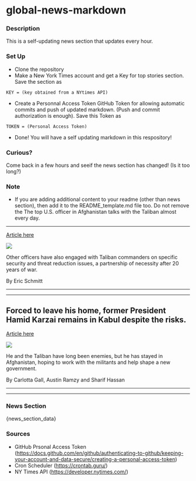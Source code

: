 # global-news-markdown

### Description 
This is a self-updating news section that updates every hour.

### Set Up 
* Clone the repository
* Make a New York Times account and get a Key for top stories section. Save the section as 
 ```
 KEY = (key obtained from a NYtimes API)
 ```
*  Create a Personnal Access Token GitHub Token for allowing automatic commits and push of updated markdown. (Push and commit authorization is enough). Save this Token as 
```
TOKEN = (Personal Access Token)
```
* Done! You will have a self updating markdown in this respository!

### Curious?
Come back in a few hours and seeif the news section has changed! (Is it too long?)

### Note
* If you are adding additional content to your readme (other than news section), then add it to the README_template.md file too. Do not remove the The top U.S. officer in Afghanistan talks with the Taliban almost every day.
----------------------------------------------------------------------------

[Article here](https://www.nytimes.com/2021/08/23/world/asia/taliban-united-states-talks-leaders.html)

[![](https://static01.nyt.com/images/2021/08/23/world/23-afghanistan-briefing-talks/merlin_193468608_09961747-f4c3-4912-ae91-9d402937baf0-superJumbo.jpg)](https://www.nytimes.com/2021/08/23/world/asia/taliban-united-states-talks-leaders.html)

Other officers have also engaged with Taliban commanders on specific security and threat reduction issues, a partnership of necessity after 20 years of war.

By Eric Schmitt

* * *

* * *

Forced to leave his home, former President Hamid Karzai remains in Kabul despite the risks.
-------------------------------------------------------------------------------------------

[Article here](https://www.nytimes.com/2021/08/23/world/asia/hamid-karzai-home-kabul.html)

[![](https://static01.nyt.com/images/2021/08/23/world/23-afghanistan-briefing-karzai/merlin_189586806_b660e2ec-f970-488a-af79-1b76eed731a4-superJumbo.jpg)](https://www.nytimes.com/2021/08/23/world/asia/hamid-karzai-home-kabul.html)

He and the Taliban have long been enemies, but he has stayed in Afghanistan, hoping to work with the militants and help shape a new government.

By Carlotta Gall, Austin Ramzy and Sharif Hassan

* * *

* * *

### News Section 
{news_section_data}


### Sources 
* GitHub Prsonal Access Token (https://docs.github.com/en/github/authenticating-to-github/keeping-your-account-and-data-secure/creating-a-personal-access-token)
* Cron Scheduler (https://crontab.guru/)
* NY Times API (https://developer.nytimes.com/)
